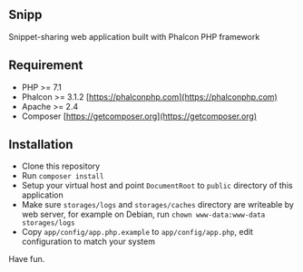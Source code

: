 Snipp
-----

Snippet-sharing web application built with Phalcon PHP framework

Requirement
-----------

- PHP >= 7.1
- Phalcon >= 3.1.2 [https://phalconphp.com](https://phalconphp.com)
- Apache >= 2.4
- Composer [https://getcomposer.org](https://getcomposer.org)

Installation
------------

- Clone this repository
- Run `composer install`
- Setup your virtual host and point `DocumentRoot` to `public` directory of this application
- Make sure `storages/logs` and `storages/caches` directory are writeable by web server, for example on Debian, run `chown www-data:www-data storages/logs`
- Copy `app/config/app.php.example` to `app/config/app.php`, edit configuration to match your system

Have fun.